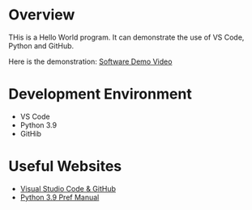 # Overview

THis is a Hello World program. It can demonstrate the use of VS Code, Python and GitHub.

Here is the demonstration: [Software Demo Video](https://youtu.be/LJg1F-0vsWo)

# Development Environment

- VS Code
- Python 3.9
- GitHib

# Useful Websites

- [Visual Studio Code & GitHub](http://code.visualstudio.com/docs/editor/versioncontrol)
- [Python 3.9 Pref Manual](http://docs.python.org/3.9/library/index.html)

